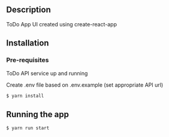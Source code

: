 ## Description

ToDo App UI created using create-react-app

## Installation

### Pre-requisites

ToDo API service up and running

Create .env file based on .env.example (set appropriate API url)

```bash
$ yarn install
```

## Running the app

```bash
$ yarn run start
```
